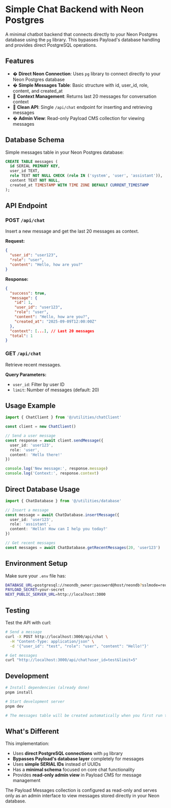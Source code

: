 # Simple Chat Backend with Neon Postgres

A minimal chatbot backend that connects directly to your Neon Postgres database using the `pg` library. This bypasses Payload's database handling and provides direct PostgreSQL operations.

## Features

- �️ **Direct Neon Connection**: Uses `pg` library to connect directly to your Neon Postgres database
- � **Simple Messages Table**: Basic structure with id, user_id, role, content, and created_at
- 🔄 **Context Management**: Returns last 20 messages for conversation context
- 🎯 **Clean API**: Single `/api/chat` endpoint for inserting and retrieving messages
- � **Admin View**: Read-only Payload CMS collection for viewing messages

## Database Schema

Simple messages table in your Neon Postgres database:

```sql
CREATE TABLE messages (
  id SERIAL PRIMARY KEY,
  user_id TEXT,
  role TEXT NOT NULL CHECK (role IN ('system', 'user', 'assistant')),
  content TEXT NOT NULL,
  created_at TIMESTAMP WITH TIME ZONE DEFAULT CURRENT_TIMESTAMP
);
```

## API Endpoint

### POST `/api/chat`
Insert a new message and get the last 20 messages as context.

**Request:**
```json
{
  "user_id": "user123",
  "role": "user",
  "content": "Hello, how are you?"
}
```

**Response:**
```json
{
  "success": true,
  "message": {
    "id": 1,
    "user_id": "user123",
    "role": "user", 
    "content": "Hello, how are you?",
    "created_at": "2025-09-09T12:00:00Z"
  },
  "context": [...], // Last 20 messages
  "total": 1
}
```

### GET `/api/chat`
Retrieve recent messages.

**Query Parameters:**
- `user_id`: Filter by user ID
- `limit`: Number of messages (default: 20)

## Usage Example

```typescript
import { ChatClient } from '@/utilities/chatClient'

const client = new ChatClient()

// Send a user message
const response = await client.sendMessage({
  user_id: 'user123',
  role: 'user',
  content: 'Hello there!'
})

console.log('New message:', response.message)
console.log('Context:', response.context)
```

## Direct Database Usage

```typescript
import { ChatDatabase } from '@/utilities/database'

// Insert a message
const message = await ChatDatabase.insertMessage({
  user_id: 'user123',
  role: 'assistant',
  content: 'Hello! How can I help you today?'
})

// Get recent messages
const messages = await ChatDatabase.getRecentMessages(20, 'user123')
```

## Environment Setup

Make sure your `.env` file has:

```bash
DATABASE_URL=postgresql://neondb_owner:password@host/neondb?sslmode=require
PAYLOAD_SECRET=your-secret
NEXT_PUBLIC_SERVER_URL=http://localhost:3000
```

## Testing

Test the API with curl:

```bash
# Send a message
curl -X POST http://localhost:3000/api/chat \
  -H "Content-Type: application/json" \
  -d '{"user_id": "test", "role": "user", "content": "Hello!"}'

# Get messages
curl "http://localhost:3000/api/chat?user_id=test&limit=5"
```

## Development

```bash
# Install dependencies (already done)
pnpm install

# Start development server
pnpm dev

# The messages table will be created automatically when you first run the app
```

## What's Different

This implementation:
- Uses **direct PostgreSQL connections** with `pg` library
- **Bypasses Payload's database layer** completely for messages
- Uses **simple SERIAL IDs** instead of UUIDs
- Has a **minimal schema** focused on core chat functionality
- Provides **read-only admin view** in Payload CMS for message management

The Payload Messages collection is configured as read-only and serves only as an admin interface to view messages stored directly in your Neon database.